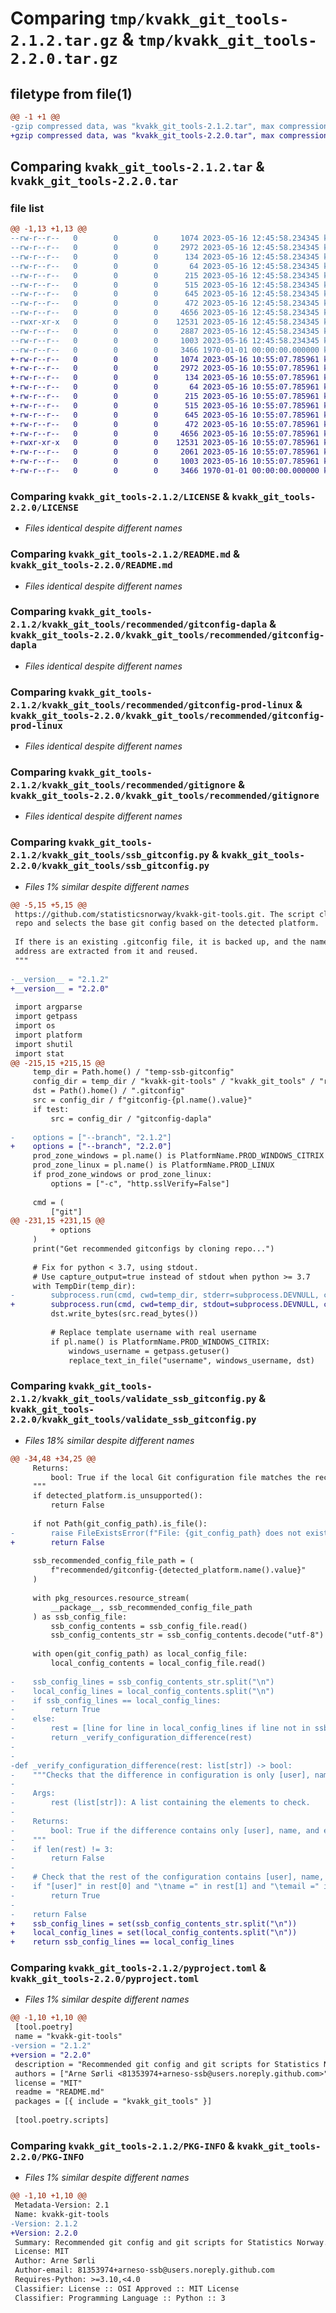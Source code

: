 # Comparing `tmp/kvakk_git_tools-2.1.2.tar.gz` & `tmp/kvakk_git_tools-2.2.0.tar.gz`

## filetype from file(1)

```diff
@@ -1 +1 @@
-gzip compressed data, was "kvakk_git_tools-2.1.2.tar", max compression
+gzip compressed data, was "kvakk_git_tools-2.2.0.tar", max compression
```

## Comparing `kvakk_git_tools-2.1.2.tar` & `kvakk_git_tools-2.2.0.tar`

### file list

```diff
@@ -1,13 +1,13 @@
--rw-r--r--   0        0        0     1074 2023-05-16 12:45:58.234345 kvakk_git_tools-2.1.2/LICENSE
--rw-r--r--   0        0        0     2972 2023-05-16 12:45:58.234345 kvakk_git_tools-2.1.2/README.md
--rw-r--r--   0        0        0      134 2023-05-16 12:45:58.234345 kvakk_git_tools-2.1.2/kvakk_git_tools/__init__.py
--rw-r--r--   0        0        0       64 2023-05-16 12:45:58.234345 kvakk_git_tools-2.1.2/kvakk_git_tools/recommended/gitattributes
--rw-r--r--   0        0        0      215 2023-05-16 12:45:58.234345 kvakk_git_tools-2.1.2/kvakk_git_tools/recommended/gitconfig-adm-mac
--rw-r--r--   0        0        0      515 2023-05-16 12:45:58.234345 kvakk_git_tools-2.1.2/kvakk_git_tools/recommended/gitconfig-dapla
--rw-r--r--   0        0        0      645 2023-05-16 12:45:58.234345 kvakk_git_tools-2.1.2/kvakk_git_tools/recommended/gitconfig-prod-linux
--rw-r--r--   0        0        0      472 2023-05-16 12:45:58.234345 kvakk_git_tools-2.1.2/kvakk_git_tools/recommended/gitconfig-prod-windows-citrix
--rw-r--r--   0        0        0     4656 2023-05-16 12:45:58.234345 kvakk_git_tools-2.1.2/kvakk_git_tools/recommended/gitignore
--rwxr-xr-x   0        0        0    12531 2023-05-16 12:45:58.234345 kvakk_git_tools-2.1.2/kvakk_git_tools/ssb_gitconfig.py
--rw-r--r--   0        0        0     2887 2023-05-16 12:45:58.234345 kvakk_git_tools-2.1.2/kvakk_git_tools/validate_ssb_gitconfig.py
--rw-r--r--   0        0        0     1003 2023-05-16 12:45:58.234345 kvakk_git_tools-2.1.2/pyproject.toml
--rw-r--r--   0        0        0     3466 1970-01-01 00:00:00.000000 kvakk_git_tools-2.1.2/PKG-INFO
+-rw-r--r--   0        0        0     1074 2023-05-16 10:55:07.785961 kvakk_git_tools-2.2.0/LICENSE
+-rw-r--r--   0        0        0     2972 2023-05-16 10:55:07.785961 kvakk_git_tools-2.2.0/README.md
+-rw-r--r--   0        0        0      134 2023-05-16 10:55:07.785961 kvakk_git_tools-2.2.0/kvakk_git_tools/__init__.py
+-rw-r--r--   0        0        0       64 2023-05-16 10:55:07.785961 kvakk_git_tools-2.2.0/kvakk_git_tools/recommended/gitattributes
+-rw-r--r--   0        0        0      215 2023-05-16 10:55:07.785961 kvakk_git_tools-2.2.0/kvakk_git_tools/recommended/gitconfig-adm-mac
+-rw-r--r--   0        0        0      515 2023-05-16 10:55:07.785961 kvakk_git_tools-2.2.0/kvakk_git_tools/recommended/gitconfig-dapla
+-rw-r--r--   0        0        0      645 2023-05-16 10:55:07.785961 kvakk_git_tools-2.2.0/kvakk_git_tools/recommended/gitconfig-prod-linux
+-rw-r--r--   0        0        0      472 2023-05-16 10:55:07.785961 kvakk_git_tools-2.2.0/kvakk_git_tools/recommended/gitconfig-prod-windows-citrix
+-rw-r--r--   0        0        0     4656 2023-05-16 10:55:07.785961 kvakk_git_tools-2.2.0/kvakk_git_tools/recommended/gitignore
+-rwxr-xr-x   0        0        0    12531 2023-05-16 10:55:07.785961 kvakk_git_tools-2.2.0/kvakk_git_tools/ssb_gitconfig.py
+-rw-r--r--   0        0        0     2061 2023-05-16 10:55:07.785961 kvakk_git_tools-2.2.0/kvakk_git_tools/validate_ssb_gitconfig.py
+-rw-r--r--   0        0        0     1003 2023-05-16 10:55:07.785961 kvakk_git_tools-2.2.0/pyproject.toml
+-rw-r--r--   0        0        0     3466 1970-01-01 00:00:00.000000 kvakk_git_tools-2.2.0/PKG-INFO
```

### Comparing `kvakk_git_tools-2.1.2/LICENSE` & `kvakk_git_tools-2.2.0/LICENSE`

 * *Files identical despite different names*

### Comparing `kvakk_git_tools-2.1.2/README.md` & `kvakk_git_tools-2.2.0/README.md`

 * *Files identical despite different names*

### Comparing `kvakk_git_tools-2.1.2/kvakk_git_tools/recommended/gitconfig-dapla` & `kvakk_git_tools-2.2.0/kvakk_git_tools/recommended/gitconfig-dapla`

 * *Files identical despite different names*

### Comparing `kvakk_git_tools-2.1.2/kvakk_git_tools/recommended/gitconfig-prod-linux` & `kvakk_git_tools-2.2.0/kvakk_git_tools/recommended/gitconfig-prod-linux`

 * *Files identical despite different names*

### Comparing `kvakk_git_tools-2.1.2/kvakk_git_tools/recommended/gitignore` & `kvakk_git_tools-2.2.0/kvakk_git_tools/recommended/gitignore`

 * *Files identical despite different names*

### Comparing `kvakk_git_tools-2.1.2/kvakk_git_tools/ssb_gitconfig.py` & `kvakk_git_tools-2.2.0/kvakk_git_tools/ssb_gitconfig.py`

 * *Files 1% similar despite different names*

```diff
@@ -5,15 +5,15 @@
 https://github.com/statisticsnorway/kvakk-git-tools.git. The script clones this
 repo and selects the base git config based on the detected platform.
 
 If there is an existing .gitconfig file, it is backed up, and the name and email
 address are extracted from it and reused.
 """
 
-__version__ = "2.1.2"
+__version__ = "2.2.0"
 
 import argparse
 import getpass
 import os
 import platform
 import shutil
 import stat
@@ -215,15 +215,15 @@
     temp_dir = Path.home() / "temp-ssb-gitconfig"
     config_dir = temp_dir / "kvakk-git-tools" / "kvakk_git_tools" / "recommended"
     dst = Path().home() / ".gitconfig"
     src = config_dir / f"gitconfig-{pl.name().value}"
     if test:
         src = config_dir / "gitconfig-dapla"
 
-    options = ["--branch", "2.1.2"]
+    options = ["--branch", "2.2.0"]
     prod_zone_windows = pl.name() is PlatformName.PROD_WINDOWS_CITRIX
     prod_zone_linux = pl.name() is PlatformName.PROD_LINUX
     if prod_zone_windows or prod_zone_linux:
         options = ["-c", "http.sslVerify=False"]
 
     cmd = (
         ["git"]
@@ -231,15 +231,15 @@
         + options
     )
     print("Get recommended gitconfigs by cloning repo...")
 
     # Fix for python < 3.7, using stdout.
     # Use capture_output=true instead of stdout when python >= 3.7
     with TempDir(temp_dir):
-        subprocess.run(cmd, cwd=temp_dir, stderr=subprocess.DEVNULL, check=True)
+        subprocess.run(cmd, cwd=temp_dir, stdout=subprocess.DEVNULL, check=True)
         dst.write_bytes(src.read_bytes())
 
         # Replace template username with real username
         if pl.name() is PlatformName.PROD_WINDOWS_CITRIX:
             windows_username = getpass.getuser()
             replace_text_in_file("username", windows_username, dst)
```

### Comparing `kvakk_git_tools-2.1.2/kvakk_git_tools/validate_ssb_gitconfig.py` & `kvakk_git_tools-2.2.0/kvakk_git_tools/validate_ssb_gitconfig.py`

 * *Files 18% similar despite different names*

```diff
@@ -34,48 +34,25 @@
     Returns:
         bool: True if the local Git configuration file matches the recommended Git configuration file, False otherwise.
     """
     if detected_platform.is_unsupported():
         return False
 
     if not Path(git_config_path).is_file():
-        raise FileExistsError(f"File: {git_config_path} does not exist!")
+        return False
 
     ssb_recommended_config_file_path = (
         f"recommended/gitconfig-{detected_platform.name().value}"
     )
 
     with pkg_resources.resource_stream(
         __package__, ssb_recommended_config_file_path
     ) as ssb_config_file:
         ssb_config_contents = ssb_config_file.read()
         ssb_config_contents_str = ssb_config_contents.decode("utf-8")
 
     with open(git_config_path) as local_config_file:
         local_config_contents = local_config_file.read()
 
-    ssb_config_lines = ssb_config_contents_str.split("\n")
-    local_config_lines = local_config_contents.split("\n")
-    if ssb_config_lines == local_config_lines:
-        return True
-    else:
-        rest = [line for line in local_config_lines if line not in ssb_config_lines]
-        return _verify_configuration_difference(rest)
-
-
-def _verify_configuration_difference(rest: list[str]) -> bool:
-    """Checks that the difference in configuration is only [user], name, and email.
-
-    Args:
-        rest (list[str]): A list containing the elements to check.
-
-    Returns:
-        bool: True if the difference contains only [user], name, and email settings. False otherwise.
-    """
-    if len(rest) != 3:
-        return False
-
-    # Check that the rest of the configuration contains [user], name, and email in the expected order
-    if "[user]" in rest[0] and "\tname =" in rest[1] and "\temail =" in rest[2]:
-        return True
-
-    return False
+    ssb_config_lines = set(ssb_config_contents_str.split("\n"))
+    local_config_lines = set(local_config_contents.split("\n"))
+    return ssb_config_lines == local_config_lines
```

### Comparing `kvakk_git_tools-2.1.2/pyproject.toml` & `kvakk_git_tools-2.2.0/pyproject.toml`

 * *Files 1% similar despite different names*

```diff
@@ -1,10 +1,10 @@
 [tool.poetry]
 name = "kvakk-git-tools"
-version = "2.1.2"
+version = "2.2.0"
 description = "Recommended git config and git scripts for Statistics Norway."
 authors = ["Arne Sørli <81353974+arneso-ssb@users.noreply.github.com>"]
 license = "MIT"
 readme = "README.md"
 packages = [{ include = "kvakk_git_tools" }]
 
 [tool.poetry.scripts]
```

### Comparing `kvakk_git_tools-2.1.2/PKG-INFO` & `kvakk_git_tools-2.2.0/PKG-INFO`

 * *Files 1% similar despite different names*

```diff
@@ -1,10 +1,10 @@
 Metadata-Version: 2.1
 Name: kvakk-git-tools
-Version: 2.1.2
+Version: 2.2.0
 Summary: Recommended git config and git scripts for Statistics Norway.
 License: MIT
 Author: Arne Sørli
 Author-email: 81353974+arneso-ssb@users.noreply.github.com
 Requires-Python: >=3.10,<4.0
 Classifier: License :: OSI Approved :: MIT License
 Classifier: Programming Language :: Python :: 3
```

